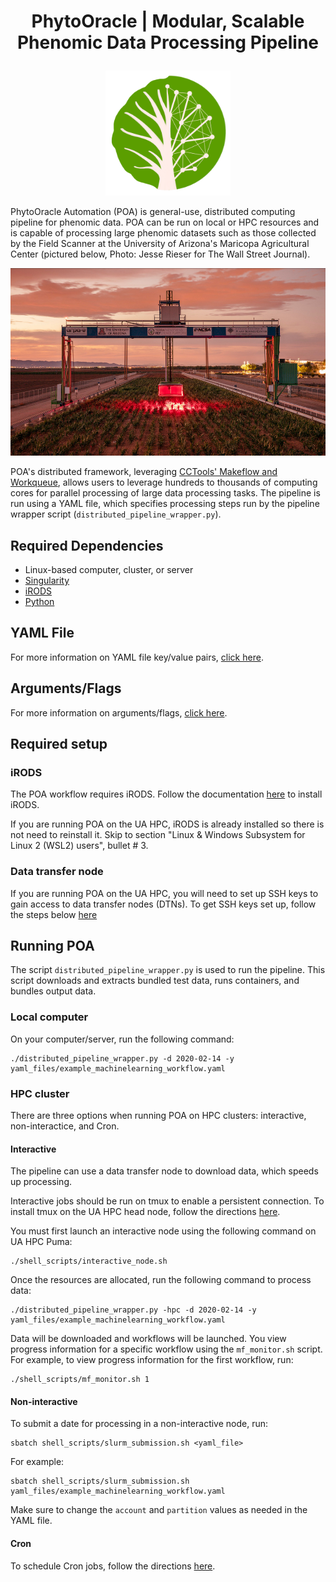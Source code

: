 # <p align="center"><b>PhytoOracle | Modular, Scalable Phenomic Data Processing Pipeline</b></p>
<p align="center"><img src="docs/IMG_0102.PNG" height="200"></p>
PhytoOracle Automation (POA) is general-use, distributed computing pipeline for phenomic data. POA can be run on local or HPC resources and is capable of processing large phenomic datasets such as those collected by the Field Scanner at the University of Arizona's Maricopa Agricultural Center (pictured below, Photo: Jesse Rieser for The Wall Street Journal).

<p align="center"><img src="docs/gantry_wsj.jpg" height="300"></p>

POA's distributed framework, leveraging [CCTools' Makeflow and Workqueue](https://cctools.readthedocs.io/en/stable/), allows users to leverage hundreds to thousands of computing cores for parallel processing of large data processing tasks. The pipeline is run using a YAML file, which specifies processing steps run by the pipeline wrapper script (```distributed_pipeline_wrapper.py```).

## Required Dependencies
  * Linux-based computer, cluster, or server
  * [Singularity](https://github.com/apptainer/singularity/blob/master/INSTALL.md)
  * [iRODS](https://emmanuelgonz.github.io/posts/2022/01/irods-setup/)
  * [Python](https://www.python.org/downloads/)

## YAML File
For more information on YAML file key/value pairs, [click here](https://github.com/phytooracle/automation/blob/main/docs/yaml.md).

## Arguments/Flags
For more information on arguments/flags, [click here](https://github.com/phytooracle/automation/blob/main/docs/arguments.md).

## Required setup

### iRODS 

The POA workflow requires iRODS. Follow the documentation [here](https://emmanuelgonz.github.io/posts/2022/01/irods-setup/) to install iRODS. 

If you are running POA on the UA HPC, iRODS is already installed so there is not need to reinstall it. Skip to section "Linux & Windows Subsystem for Linux 2 (WSL2) users", bullet # 3.

### Data transfer node

If you are running POA on the UA HPC, you will need to set up SSH keys to gain access to data transfer nodes (DTNs). To get SSH keys set up, follow the steps below [here](https://github.com/phytooracle/automation/blob/main/docs/dtn.md)

## Running POA
The script ```distributed_pipeline_wrapper.py``` is used to run the pipeline. This script downloads and extracts bundled test data, runs containers, and bundles output data.

### Local computer
On your computer/server, run the following command:
```
./distributed_pipeline_wrapper.py -d 2020-02-14 -y yaml_files/example_machinelearning_workflow.yaml
```

### HPC cluster
There are three options when running POA on HPC clusters: interactive, non-interactice, and Cron.

#### Interactive
The pipeline can use a data transfer node to download data, which speeds up processing. 

Interactive jobs should be run on tmux to enable a persistent connection. To install tmux on the UA HPC head node, follow the directions [here](https://github.com/phytooracle/automation/blob/main/docs/tmux.md).

You must first launch an interactive node using the following command on UA HPC Puma: 

```
./shell_scripts/interactive_node.sh
```

Once the resources are allocated, run the following command to process data:
```
./distributed_pipeline_wrapper.py -hpc -d 2020-02-14 -y yaml_files/example_machinelearning_workflow.yaml
```

Data will be downloaded and workflows will be launched. You view progress information for a specific workflow using the ```mf_monitor.sh``` script. For example, to view progress information for the first workflow, run:
```
./shell_scripts/mf_monitor.sh 1
```

#### Non-interactive 
To submit a date for processing in a non-interactive node, run:
```shell
sbatch shell_scripts/slurm_submission.sh <yaml_file>
```

For example: 
```shell
sbatch shell_scripts/slurm_submission.sh yaml_files/example_machinelearning_workflow.yaml
```

Make sure to change the `account` and `partition` values as needed in the YAML file. 

#### Cron
To schedule Cron jobs, follow the directions [here](https://github.com/phytooracle/automation/blob/main/docs/cron.md).